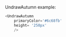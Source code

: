 UndrawAutumn example:
```js 
<UndrawAutumn
    primaryColor='#6c68fb'
    height= '250px'
    />
```
